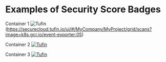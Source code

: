 # Examples of Security Score Badges


Container 1 ![Tufin](https://securecloud.tufin.io/api/MyCompany/MyProject/badges/security-score?image=k8s.gcr.io/event-exporter:05&amp;token=6440d59a-97a9-47c8-92a-20963fc47b11)(https://securecloud.tufin.io/ui/#/MyCompany/MyProject/grid/scans?image=k8s.gcr.io/event-exporter:05)

Container 2 [![Tufin](https://securecloud.tufin.io/api/generic-bank/retail/badges/security-score?image=tufinim/postgres:cia-latest&token=46996438-6a77-4f9b-86cc-8a5308ff8966)](https://securecloud.tufin.io/ui/#/generic-bank/retail/grid/scans?image=tufinim/postgres)

Container 3 [![Tufin](https://securecloud.tufin.io/api/generic-bank/retail/badges/security-score?image=tufinim/generic-bank-indexer:cia-latest&token=46996438-6a77-4f9b-86cc-8a5308ff8966)](https://securecloud.tufin.io/ui/#/generic-bank/retail/grid/scans?image=tufinim/generic-bank-indexer)
